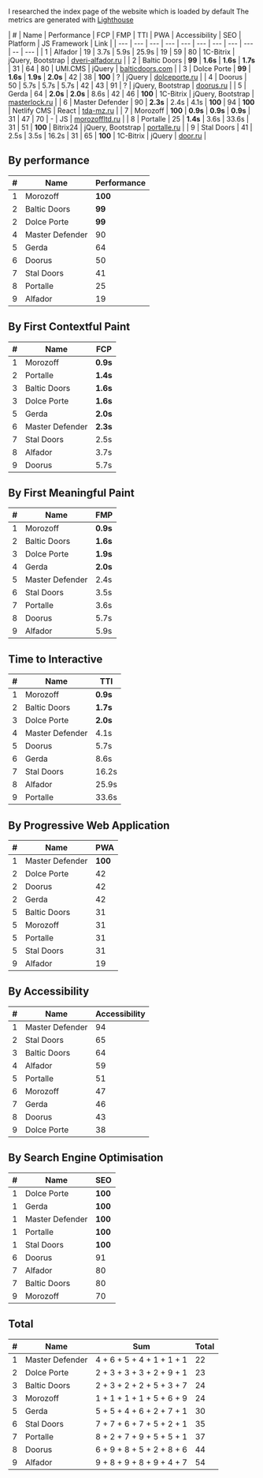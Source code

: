 I researched the index page of the website which is loaded by default
The metrics are generated with [Lighthouse](https://developers.google.com/web/tools/lighthouse/)

| \# | Name | Performance | FCP | FMP | TTI | PWA | Accessibility | SEO | Platform | JS Framework | Link |
| --- | --- | --- | --- | --- | --- | --- | --- | --- | -- | --- |
| 1 | Alfador | 19 | 3.7s | 5.9s | 25.9s | 19 | 59 | 80 | 1C-Bitrix | jQuery, Bootstrap | [dveri-alfador.ru](https://www.dveri-alfador.ru/) |
| 2 | Baltic Doors | __99__ | __1.6s__ | __1.6s__ | __1.7s__ | 31 | 64 | 80 | UMI.CMS | jQuery | [balticdoors.com](http://www.balticdoors.com/) |
| 3 | Dolce Porte | __99__ | __1.6s__ | __1.9s__ | __2.0s__ | 42 | 38 | __100__ | ? | jQuery | [dolceporte.ru](http://www.dolceporte.ru/) |
| 4 | Doorus | 50 | 5.7s | 5.7s | 5.7s | 42 | 43 | 91 | ? | jQuery, Bootstrap | [doorus.ru](http://doorus.ru/) |
| 5 | Gerda | 64 | __2.0s__ | __2.0s__ | 8.6s | 42 | 46 | __100__ | 1C-Bitrix | jQuery, Bootstrap | [masterlock.ru](http://www.masterlock.ru) |
| 6 | Master Defender | 90 | __2.3s__ | 2.4s | 4.1s | __100__ | 94 | __100__ | Netlify CMS | React | [tda-mz.ru](https://tda-mz.ru/) |
| 7 | Morozoff | __100__ | __0.9s__ | __0.9s__ | __0.9s__ | 31 | 47 | 70 | - | JS | [morozoffltd.ru](http://www.morozoffltd.ru/) |
| 8 | Portalle | 25 | __1.4s__ | 3.6s | 33.6s | 31 | 51 | __100__ | Bitrix24 | jQuery, Bootstrap | [portalle.ru](https://portalle.ru/) |
| 9 | Stal Doors | 41 | 2.5s | 3.5s | 16.2s | 31 | 65 | __100__ | 1C-Bitrix | jQuery | [door.ru](https://www.door.ru/) |

## By performance

| \# | Name | Performance |
| --- | --- | --- |
| 1 | Morozoff | __100__ |
| 2 | Baltic Doors | __99__ |
| 2 | Dolce Porte | __99__ |
| 4 | Master Defender | 90 |
| 5 | Gerda | 64 |
| 6 | Doorus | 50 |
| 7 | Stal Doors | 41 |
| 8 | Portalle | 25 |
| 9 | Alfador | 19 |

## By First Contextful Paint

| \# | Name | FCP |
| --- | --- | --- |
| 1 | Morozoff | __0.9s__ |
| 2 | Portalle | __1.4s__ |
| 3 | Baltic Doors | __1.6s__ |
| 3 | Dolce Porte  | __1.6s__ |
| 5 | Gerda | __2.0s__ |
| 6 | Master Defender | __2.3s__ |
| 7 | Stal Doors | 2.5s |
| 8 | Alfador | 3.7s |
| 9 | Doorus | 5.7s |

## By First Meaningful Paint

| \# | Name | FMP |
| --- | --- | --- |
| 1 | Morozoff | __0.9s__ |
| 2 | Baltic Doors | __1.6s__ |
| 3 | Dolce Porte | __1.9s__ |
| 4 | Gerda | __2.0s__ |
| 5 | Master Defender | 2.4s |
| 6 | Stal Doors | 3.5s |
| 7 | Portalle | 3.6s |
| 8 | Doorus | 5.7s |
| 9 | Alfador | 5.9s |

## Time to Interactive

| \# | Name | TTI |
| --- | --- | --- |
| 1 | Morozoff | __0.9s__ |
| 2 | Baltic Doors | __1.7s__ |
| 3 | Dolce Porte | __2.0s__ |
| 4 | Master Defender | 4.1s |
| 5 | Doorus | 5.7s |
| 6 | Gerda | 8.6s |
| 7 | Stal Doors | 16.2s |
| 8 | Alfador | 25.9s |
| 9 | Portalle | 33.6s |

## By Progressive Web Application

| \# | Name  | PWA |
| --- | --- | --- |
| 1 | Master Defender | __100__ |
| 2 | Dolce Porte | 42 |
| 2 | Doorus | 42 |
| 2 | Gerda | 42 |
| 5 | Baltic Doors | 31 |
| 5 | Morozoff | 31 |
| 5 | Portalle | 31 |
| 5 | Stal Doors | 31 |
| 9 | Alfador | 19 |

## By Accessibility

| \# | Name | Accessibility |
| --- | --- | --- |
| 1 | Master Defender | 94 |
| 2 | Stal Doors | 65 |
| 3 | Baltic Doors | 64 |
| 4 | Alfador | 59 |
| 5 | Portalle | 51 |
| 6 | Morozoff | 47 |
| 7 | Gerda | 46 |
| 8 | Doorus | 43 |
| 9 | Dolce Porte | 38 |

## By Search Engine Optimisation

| \# | Name | SEO |
| --- | --- | --- |
| 1 | Dolce Porte | __100__ |
| 1 | Gerda | __100__ |
| 1 | Master Defender | __100__ |
| 1 | Portalle | __100__ |
| 1 | Stal Doors | __100__ |
| 6 | Doorus | 91 |
| 7 | Alfador | 80 |
| 7 | Baltic Doors | 80 |
| 9 | Morozoff | 70 |

## Total

| \# | Name | Sum | Total |
| --- | --- | --- | --- |
| 1 | Master Defender | 4 + 6 + 5 + 4 + 1 + 1 + 1 | 22 |
| 2 | Dolce Porte | 2 + 3 + 3 + 3 + 2 + 9 + 1 | 23 |
| 3 | Baltic Doors | 2 + 3 + 2 + 2 + 5 + 3 + 7 | 24 |
| 3 | Morozoff | 1 + 1 + 1 + 1 + 5 + 6 + 9 | 24 |
| 5 | Gerda | 5 + 5 + 4 + 6 + 2 + 7 + 1 | 30 |
| 6 | Stal Doors | 7 + 7 + 6 + 7 + 5 + 2 + 1 | 35 |
| 7 | Portalle | 8 + 2 + 7 + 9 + 5 + 5 + 1 | 37 |
| 8 | Doorus | 6 + 9 + 8 + 5 + 2 + 8 + 6 | 44 |
| 9 | Alfador | 9 + 8 + 9 + 8 + 9 + 4 + 7 | 54 |
